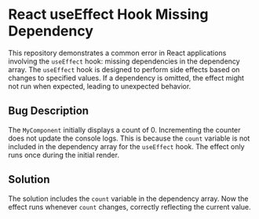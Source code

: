 # React useEffect Hook Missing Dependency

This repository demonstrates a common error in React applications involving the `useEffect` hook: missing dependencies in the dependency array.  The `useEffect` hook is designed to perform side effects based on changes to specified values.  If a dependency is omitted, the effect might not run when expected, leading to unexpected behavior.

## Bug Description

The `MyComponent` initially displays a count of 0. Incrementing the counter does not update the console logs. This is because the `count` variable is not included in the dependency array for the `useEffect` hook.  The effect only runs once during the initial render.

## Solution

The solution includes the `count` variable in the dependency array. Now the effect runs whenever `count` changes, correctly reflecting the current value.
